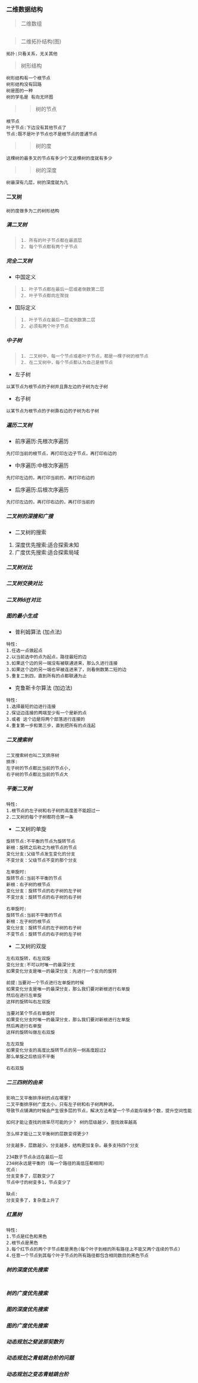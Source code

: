 ### 二维数据结构

> 二维数组
```

```

> 二维拓扑结构(图)
```
拓扑:只看关系，无关其他
```

> 树形结构
```
树形结构有一个根节点
树形结构没有回路
树是图的一种
树的学名是 有向无环图
```
>> 树的节点
```
根节点
叶子节点:下边没有其他节点了
节点:既不是叶子节点也不是根节点的普通节点
```
>> 树的度
```
这棵树的最多叉的节点有多少个叉这棵树的度就有多少
```
>> 树的深度
```
树最深有几层，树的深度就为几
```

#### 二叉树
```
树的度做多为二的树形结构
```
##### 满二叉树
> ```
> 1. 所有的叶子节点都在最底层
> 2. 每个节点都有两个子节点
> ```

##### 完全二叉树
- 中国定义
> ```
> 1. 叶子节点都在最后一层或者倒数第二层
> 2. 叶子节点都向左聚拢
> ```

- 国际定义
> ```
> 1. 叶子节点在最后一层或倒数第二层
> 2. 必须有两个叶子节点
> ```

##### 中子树
> ```
> 1. 二叉树中，每一个节点或者叶子节点，都是一棵子树的根节点
> 2. 在二叉树中，每个节点都认为自己是根节点
> ```

- 左子树
```
以某节点为根节点的子树并且靠左边的子树为左子树
```
- 右子树
```
以某节点为根节点的子树靠右边的子树为右子树
```

##### 遍历二叉树
- 前序遍历:先根次序遍历
```
先打印当前的根节点，再打印左边子节点，再打印右边的
```
- 中序遍历:中根次序遍历
```
先打印左边的，再打印当前的，再打印右边的
```
- 后序遍历:后根次序遍历
```
先打印左边的，再打印右边的，再打印当前的
```


##### 二叉树的深搜和广搜
- 二叉树的搜索
1. 深度优先搜索:适合探索未知
2. 广度优先搜索:适合探索局域


##### 二叉树对比
##### 二叉树交换对比
##### 二叉树diff对比

##### 图的最小生成
- 普利姆算法 (加点法)
```
特性:
1.任选一点做起点
2.以当前选中的点为起点，路径最短的边
3.如果这个边的另一端没有被联通进来，那么久进行连接
3.如果这个边的另一端也早被连进来了，则看倒数第二短的边
5.重复二到四，直到所有的点都联通为止
```
- 克鲁斯卡尔算法 (加边法)
```
特性:
1.选择最短的边进行连接
2.保证边连接的两端至少有一个是新的点
3.或者 这个边是将两个部落进行连接的
4.重复第一步和第三步，直到把所有的点连起
```

##### 二叉搜索树
```
二叉搜索树也叫二叉排序树
排序:
左子树的节点都比当前的节点小,
右子树的节点都比当前的节点大
```

##### 平衡二叉树
```
特性:
1.根节点的左子树和右子树的高度差不能超过一
2.二叉树的每个子树都符合第一条
```
- 二叉树的单旋
```
旋转节点:不平衡的节点为旋转节点
新根：旋转之后称之为根节点的节点
变化分支:父级节点发生变化的分支
不变分支：父级节点不变的那个分支

左单旋时:
旋转节点:当前不平衡的节点
新根：右子树的根节点
变化分支：旋转节点的右子树的左子树
不变分支：旋转节点的右子树的右子树

右单旋时:
旋转节点:当前不平衡的节点
新根：左子树的根节点
变化分支：旋转节点的左子树的右子树
不变节点：旋转节点的右子树的左子树
```
- 二叉树的双旋
```
左右双旋转，右左双旋
变化分支:不可以时唯一的最深分支
如果变化分支是唯一的最深分支：先进行一个反向的旋转

前提:当要对一个节点进行左单旋的时候
如果变化分支是唯一的最深分支，那么我们要对新根进行右单旋
然后在进行左单旋
这样的旋转叫右左双旋

当要对某个节点右单旋时
如果变化分支时唯一的最深分支，那么我们要对新根进行左单旋
然后再进行右单旋
这样的旋转叫做左右双旋

左左双旋
如果变化分支的高度比旋转节点的另一侧高度超过2
那么单旋之后依旧不平衡

右右双旋

```


##### 二三四树的由来
```
影响二叉平衡排序树的点在哪里?  
二叉平衡排序树广度太小，只有左子树和右子树两种说。
导致节点铺满的时候会产生很多层的节点，解决方法希望一个节点能存储多个数，提升空间性能

如何才能让查找的效率尽可能的少？ 树的层级越少，查找效率越高

怎么样才能让二叉平衡树的层数变得更少? 

分支越多，层数越少。分支越多，结构更加复杂。最多支持四个分支

234数子节点永远在最后一层
234树永远是平衡的（每一个路径的高低压都相同）
优点:
分支变多了，层数变少了
节点中寸的树变多1，节点变少了

缺点:
分支变多了，复杂度上升了
```

##### 红黑树
```
特性:
1.节点是红色和黑色
2.根节点是黑色
3.每个红节点的两个子节点都是黑色(每个叶子到根的所有路径上不能又两个连续的节点)
4.任意一个节点到其每个叶子节点的所有路径都包含相同数目的黑色节点
```
##### 树的深度优先搜索
```

```
##### 树的广度优先搜索
##### 图的深度优先搜索
##### 图的广度优先搜索
##### 动态规划之斐波那契数列
##### 动态规划之青蛙跳台阶的问题
##### 动态规划之变态青蛙跳台阶